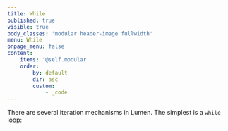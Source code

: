 ```yaml
---
title: While
published: true
visible: true
body_classes: 'modular header-image fullwidth'
menu: While
onpage_menu: false
content:
    items: '@self.modular'
    order:
        by: default
        dir: asc
        custom:
            - _code
---
```


There are several iteration mechanisms in Lumen. The simplest is a `while` loop:
